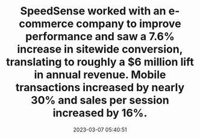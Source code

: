---
layout: post
title:  "SpeedSense worked with an e-commerce company to improve performance and saw a 7.6%  increase in sitewide conversion, translating to roughly a $6 million lift in annual revenue. Mobile transactions increased by nearly 30% and sales per session increased by 16%."
storySource: "https://www.speedsense.com/web-performance-impact-ecommerce-revenue"
date:   2023-03-07 05:40:51
tags:
 - conversion rate
 - revenue
 - "2021"
 - conversion
 - engagement
---